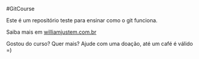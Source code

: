 #GitCourse

Este é um repositório teste para ensinar como o git funciona.

Saiba mais em [williamjustem.com.br](http://williamjusten.com.br)

Gostou do curso? Quer mais? Ajude com uma doação, até um café é válido =)
